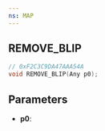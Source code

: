 ```yaml
---
ns: MAP
---
```

## REMOVE_BLIP

```c
// 0xF2C3C9DA47AAA54A
void REMOVE_BLIP(Any p0);
```

## Parameters
* **p0**:
